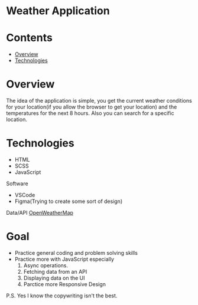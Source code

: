 # Weather Application

# Contents

- [Overview](#Overview)
- [Technologies](#Technologies)

# Overview
The idea of the application is simple, you get the current weather conditions for your location(if you allow the browser to get your location) and the temperatures for the next 8 hours. Also you can search for a specific location.

# Technologies

- HTML
- SCSS
- JavaScript

Software
- VSCode
- Figma(Trying to create some sort of design)

Data/API
[OpenWeatherMap](https://openweathermap.org/api)

# Goal

- Practice general coding and problem solving skills
- Practice more with JavaScript especially 
  1. Async operations.
  2. Fetching data from an API
  3. Displaying data on the UI
  4. Parctice more Responsive Design
 
 P.S. Yes I know the copywriting isn't the best.
